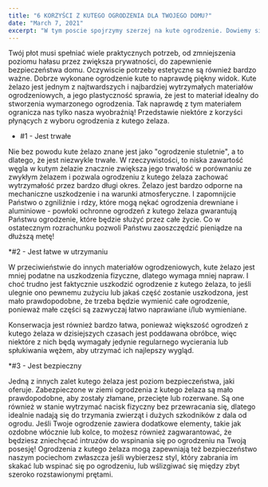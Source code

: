 ```yaml
---
title: "6 KORZYŚCI Z KUTEGO OGRODZENIA DLA TWOJEGO DOMU?"
date: "March 7, 2021"
excerpt: "W tym poscie spojrzymy szerzej na kute ogrodzenie. Dowiemy się dlaczego tak często są wybierane jako ogrodzenie dla naszego domu"
---
```


Twój płot musi spełniać wiele praktycznych potrzeb, od zmniejszenia poziomu hałasu przez zwiększa prywatności, do zapewnienie bezpieczeństwa domu. Oczywiscie potrzeby estetyczne są również bardzo ważne. Dobrze wykonane ogrodzenie kute to naprawdę piękny widok.
Kute żelazo jest jednym z najtwardszych i najbardziej wytrzymałych materiałów ogrodzeniowych, a jego plastyczność sprawia, że jest to materiał idealny do stworzenia wymarzonego ogrodzenia. Tak naprawdę z tym materiałem ogranicza nas tylko nasza wyobraźnią!
Przedstawie niektóre z korzyści płynących z wyboru ogrodzenia z kutego żelaza.

- #1 - Jest trwałe

Nie bez powodu kute żelazo znane jest jako "ogrodzenie stuletnie", a to dlatego, że jest niezwykle trwałe. W rzeczywistości, to niska zawartość węgla w kutym żelazie znacznie zwiększa jego trwałość w porównaniu ze zwykłym żelazem i pozwala ogrodzeniu z kutego żelaza zachować wytrzymałość przez bardzo długi okres.
Żelazo jest bardzo odporne na mechaniczne uszkodzenie i na warunki atmosferyczne. I zapomnijcie Państwo o zgniliźnie i rdzy, które mogą nękać ogrodzenia drewniane i aluminiowe - powłoki ochronne ogrodzeń z kutego żelaza gwarantują Państwu ogrodzenie, które będzie służyć przez całe życie. Co w ostatecznym rozrachunku pozwoli Państwu zaoszczędzić pieniądze na dłuższą metę!

\*#2 - Jest łatwe w utrzymaniu

W przeciwieństwie do innych materiałów ogrodzeniowych, kute żelazo jest mniej podatne na uszkodzenia fizyczne, dlatego wymaga mniej napraw. I choć trudno jest faktycznie uszkodzić ogrodzenie z kutego żelaza, to jeśli ulegnie ono pewnemu zużyciu lub jakaś część zostanie uszkodzona, jest mało prawdopodobne, że trzeba będzie wymienić całe ogrodzenie, ponieważ małe części są zazwyczaj łatwo naprawiane i/lub wymieniane.

Konserwacja jest również bardzo łatwa, ponieważ większość ogrodzeń z kutego żelaza w dzisiejszych czasach jest poddawana obróbce, więc niektóre z nich będą wymagały jedynie regularnego wycierania lub spłukiwania wężem, aby utrzymać ich najlepszy wygląd.

\*#3 - Jest bezpieczny

Jedną z innych zalet kutego żelaza jest poziom bezpieczeństwa, jaki oferuje. Zabezpieczone w ziemi ogrodzenia z kutego żelaza są mało prawdopodobne, aby zostały złamane, przecięte lub rozerwane. Są one również w stanie wytrzymać nacisk fizyczny bez przewracania się, dlatego idealnie nadają się do trzymania zwierząt i dużych szkodników z dala od ogrodu. Jeśli Twoje ogrodzenie zawiera dodatkowe elementy, takie jak ozdobne włócznie lub kolce, to możesz również zagwarantować, że będziesz zniechęcać intruzów do wspinania się po ogrodzeniu na Twoją posesję!
Ogrodzenia z kutego żelaza mogą zapewniają też bezpieczeństwo naszym pociechom zwłaszcza jeśli wybierzesz styl, który zabrania im skakać lub wspinać się po ogrodzeniu, lub wślizgiwać się między zbyt szeroko rozstawionymi prętami.
